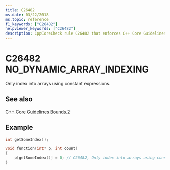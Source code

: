 ```yaml
---
title: C26482
ms.date: 03/22/2018
ms.topic: reference
f1_keywords: ["C26482"]
helpviewer_keywords: ["C26482"]
description: CppCoreCheck rule C26482 that enforces C++ Core Guidelines Bounds.2
---
```

# C26482 NO_DYNAMIC_ARRAY_INDEXING

Only index into arrays using constant expressions.

## See also

[C++ Core Guidelines Bounds.2](https://github.com/isocpp/CppCoreGuidelines/blob/master/CppCoreGuidelines.md#SS-bounds)

## Example

```cpp
int getSomeIndex();

void function(int* p, int count)
{
    p[getSomeIndex()] = 0; // C26482, Only index into arrays using constant expressions
}
```
